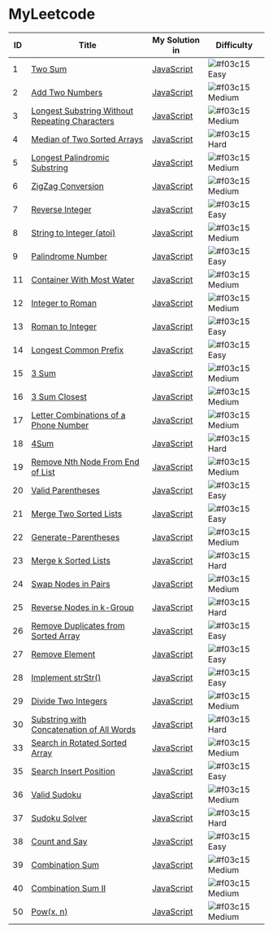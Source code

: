 # MyLeetcode

| ID | Title |My Solution in | Difficulty |
|---| ----- | -------- | ---------- |
|1|[Two Sum](https://leetcode.com/problems/two-sum/) | [JavaScript](./src/1TwoSum/twoSum.js)|![#f03c15](https://placehold.it/15/5CB85C/000000?text=+)Easy|
|2|[Add Two Numbers](https://leetcode.com/problems/add-two-numbers/) | [JavaScript](./src/2AddTwoNumbers/addTwoNumbers.js)|![#f03c15](https://placehold.it/15/F0AD4E/000000?text=+)Medium|
|3|[Longest Substring Without Repeating Characters](https://leetcode.com/problems/longest-substring-without-repeating-characters/)|[JavaScript](./src/3LongestSubstring/longestSub.js)|![#f03c15](https://placehold.it/15/F0AD4E/000000?text=+)Medium|
|4|[Median of Two Sorted Arrays](https://leetcode.com/problems/median-of-two-sorted-arrays/)|[JavaScript](./src/4MedianOfTwoSortedArray/medianOfTwoSortedArray.js)|![#f03c15](https://placehold.it/15/D9534F/000000?text=+)Hard|
|5|[Longest Palindromic Substring](https://leetcode.com/problems/longest-palindromic-substring/)|[JavaScript](./src/5LongestPalindromicSubstring/src.js)|![#f03c15](https://placehold.it/15/F0AD4E/000000?text=+)Medium|
|6|[ZigZag Conversion](https://leetcode.com/problems/zigzag-conversion/)|[JavaScript](./src/6ZigZagConversion/src.js)|![#f03c15](https://placehold.it/15/F0AD4E/000000?text=+)Medium|
|7|[Reverse Integer](https://leetcode.com/problems/reverse-integer/)|[JavaScript](./src/7ReverseInteger/src.js)|![#f03c15](https://placehold.it/15/5CB85C/000000?text=+)Easy|
|8|[String to Integer (atoi)](https://leetcode.com/problems/string-to-integer-atoi/)|[JavaScript](./src/8StringtoInteger(atoi)/src.js)|![#f03c15](https://placehold.it/15/F0AD4E/000000?text=+)Medium|
|9|[Palindrome Number](https://leetcode.com/problems/palindrome-number/)|[JavaScript](./src/9PalindromeNumber/src.js)|![#f03c15](https://placehold.it/15/5CB85C/000000?text=+)Easy|
|11|[Container With Most Water](https://leetcode.com/problems/container-with-most-water/)|[JavaScript](./src/11ContainerWithMostWater/src.js)|![#f03c15](https://placehold.it/15/F0AD4E/000000?text=+)Medium|
|12|[Integer to Roman](https://leetcode.com/problems/integer-to-roman/)|[JavaScript](./src/12IntegertoRoman/src.js)|![#f03c15](https://placehold.it/15/F0AD4E/000000?text=+)Medium|
|13|[Roman to Integer](https://leetcode.com/problems/roman-to-integer/)|[JavaScript](./src/13RomantoInteger/src.js)|![#f03c15](https://placehold.it/15/5CB85C/000000?text=+)Easy|
|14|[Longest Common Prefix](https://leetcode.com/problems/longest-common-prefix/)|[JavaScript](./src/14LongestCommonPrefix/src.js)|![#f03c15](https://placehold.it/15/5CB85C/000000?text=+)Easy|
|15|[3 Sum](https://leetcode.com/problems/3sum/)|[JavaScript](./src/15ThreeSum/src.js)|![#f03c15](https://placehold.it/15/F0AD4E/000000?text=+)Medium|
|16|[3 Sum Closest](https://leetcode.com/problems/3sum-closest/)|[JavaScript](./src/16ThreeSumClosest/src.js)|![#f03c15](https://placehold.it/15/F0AD4E/000000?text=+)Medium|
|17|[Letter Combinations of a Phone Number](https://leetcode.com/problems/letter-combinations-of-a-phone-number/)|[JavaScript](./src/17LetterCombinationsofaPhoneNumber/src.js)|![#f03c15](https://placehold.it/15/F0AD4E/000000?text=+)Medium|
|18|[4Sum](https://leetcode.com/problems/4sum/)|[JavaScript](./src/18-4Sum/src.js)|![#f03c15](https://placehold.it/15/D9534F/000000?text=+)Hard|
|19|[Remove Nth Node From End of List](https://leetcode.com/problems/remove-nth-node-from-end-of-list/)|[JavaScript](./src/19RemoveNthNodeFromEndofList/src.js)|![#f03c15](https://placehold.it/15/F0AD4E/000000?text=+)Medium|
|20|[Valid Parentheses](https://leetcode.com/problems/valid-parentheses/)|[JavaScript](./src/20ValidParentheses/src.js)|![#f03c15](https://placehold.it/15/5CB85C/000000?text=+)Easy|
|21|[Merge Two Sorted Lists](https://leetcode.com/problems/merge-two-sorted-lists/)|[JavaScript](./src/21MergeTwoSortedLists/src.js)|![#f03c15](https://placehold.it/15/5CB85C/000000?text=+)Easy|
|22|[Generate-Parentheses](https://leetcode.com/problems/generate-parentheses/)|[JavaScript](./src/22GenerateParentheses/src.js)|![#f03c15](https://placehold.it/15/F0AD4E/000000?text=+)Medium|
|23|[Merge k Sorted Lists](https://leetcode.com/problems/merge-k-sorted-lists/)|[JavaScript](./src/23MergekSortedLists/src.js)|![#f03c15](https://placehold.it/15/D9534F/000000?text=+)Hard|
|24|[Swap Nodes in Pairs](https://leetcode.com/problems/swap-nodes-in-pairs/)|[JavaScript](./src/24SwapNodesinPairs/src.js)|![#f03c15](https://placehold.it/15/F0AD4E/000000?text=+)Medium|
|25|[Reverse Nodes in k-Group](https://leetcode.com/problems/reverse-nodes-in-k-group/)|[JavaScript](./src/25ReverseNodesink-Group/src.js)|![#f03c15](https://placehold.it/15/D9534F/000000?text=+)Hard|
|26|[Remove Duplicates from Sorted Array](https://leetcode.com/problems/remove-duplicates-from-sorted-array/)|[JavaScript](./src/26RemoveDuplicatesfromSortedArray/src.js)|![#f03c15](https://placehold.it/15/5CB85C/000000?text=+)Easy|
|27|[Remove Element](https://leetcode.com/problems/remove-element/)|[JavaScript](./src/27RemoveElement/src.js)|![#f03c15](https://placehold.it/15/5CB85C/000000?text=+)Easy|
|28|[Implement strStr()](https://leetcode.com/problems/implement-strstr/)|[JavaScript](./src/28Implement_strStr()/src.js)|![#f03c15](https://placehold.it/15/5CB85C/000000?text=+)Easy|
|29|[Divide Two Integers](https://leetcode.com/problems/divide-two-integers/)|[JavaScript](./src/29DivideTwoIntegers/src.js)|![#f03c15](https://placehold.it/15/F0AD4E/000000?text=+)Medium|
|30|[Substring with Concatenation of All Words](https://leetcode.com/problems/substring-with-concatenation-of-all-words/)|[JavaScript](./src/30SubstringwithConcatenationofAllWords/src.js)|![#f03c15](https://placehold.it/15/D9534F/000000?text=+)Hard|
|33|[Search in Rotated Sorted Array](https://leetcode.com/problems/search-in-rotated-sorted-array/)|[JavaScript](./src/33SearchinRotatedSortedArray/src.js)|![#f03c15](https://placehold.it/15/F0AD4E/000000?text=+)Medium|
|35|[Search Insert Position](https://leetcode.com/problems/search-insert-position/)|[JavaScript](./src/35SearchInsertPosition/src.js)|![#f03c15](https://placehold.it/15/5CB85C/000000?text=+)Easy|
|36|[Valid Sudoku](https://leetcode.com/problems/valid-sudoku/)|[JavaScript](./src/36ValidSudoku/src.js)|![#f03c15](https://placehold.it/15/F0AD4E/000000?text=+)Medium|
|37|[Sudoku Solver](https://leetcode.com/problems/sudoku-solver/)|[JavaScript](./src/37SudokuSolver/src.js)|![#f03c15](https://placehold.it/15/D9534F/000000?text=+)Hard|
|38|[Count and Say](https://leetcode.com/problems/count-and-say/)|[JavaScript](./src/38CountandSay/src.js)|![#f03c15](https://placehold.it/15/5CB85C/000000?text=+)Easy|
|39|[Combination Sum](https://leetcode.com/problems/combination-sum/)|[JavaScript](./src/39CombinationSum/src.js)|![#f03c15](https://placehold.it/15/F0AD4E/000000?text=+)Medium|
|40|[Combination Sum II](https://leetcode.com/problems/combination-sum-ii/)|[JavaScript](./src/40CombinationSumII/src.js)|![#f03c15](https://placehold.it/15/F0AD4E/000000?text=+)Medium|
|50|[Pow(x, n)](https://leetcode.com/problems/powx-n/)|[JavaScript](./src/50Pow(xn)/src.js)|![#f03c15](https://placehold.it/15/F0AD4E/000000?text=+)Medium|
